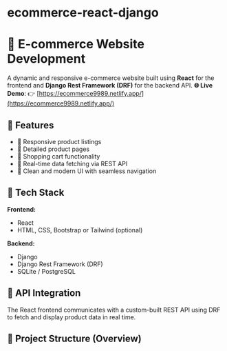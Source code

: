 # ecommerce-react-django
# 🛒 E-commerce Website Development

A dynamic and responsive e-commerce website built using **React** for the frontend and **Django Rest Framework (DRF)** for the backend API.
**🌐 Live Demo**: 👉 [https://ecommerce9989.netlify.app/](https://ecommerce9989.netlify.app/)

## 🚀 Features

- 🔹 Responsive product listings
- 🔹 Detailed product pages
- 🔹 Shopping cart functionality
- 🔹 Real-time data fetching via REST API
- 🔹 Clean and modern UI with seamless navigation

## 🧱 Tech Stack

**Frontend:**
- React
- HTML, CSS, Bootstrap or Tailwind (optional)

**Backend:**
- Django
- Django Rest Framework (DRF)
- SQLite / PostgreSQL

## 🔌 API Integration

The React frontend communicates with a custom-built REST API using DRF to fetch and display product data in real time.

## 📂 Project Structure (Overview)

